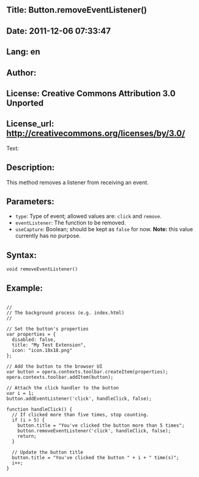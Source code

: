 Title: Button.removeEventListener()
----
Date: 2011-12-06 07:33:47
----
Lang: en
----
Author: 
----
License: Creative Commons Attribution 3.0 Unported
----
License_url: http://creativecommons.org/licenses/by/3.0/
----
Text:

<h2>Description:</h2>

<p>This method removes a listener from receiving an event.</p>

<h2>Parameters:</h2>

<ul>
    <li><code>type</code>: Type of event; allowed values are: <code>click</code> and <code>remove</code>.</li>
    <li><code>eventListener</code>: The function to be removed.</li>
    <li><code>useCapture</code>: Boolean; should be kept as <code>false</code> for now. <strong>Note:</strong> this value currently has no purpose.</li>
</ul>

<h2>Syntax:</h2>

<p><code>void removeEventListener()</code></p>

<h2>Example:</h2>

<pre><code>
//
// The background process (e.g. index.html)
//

// Set the button&#39;s properties
var properties = {
  disabled: false,
  title: &quot;My Test Extension&quot;,
  icon: &quot;icon.18x18.png&quot;
};	

// Add the button to the browser UI
var button = opera.contexts.toolbar.createItem(properties);
opera.contexts.toolbar.addItem(button);

// Attach the click handler to the button
var i = 1; 
button.addEventListener(&#39;click&#39;, handleClick, false);

function handleClick() {
  // If clicked more than five times, stop counting. 
  if (i &gt; 5) {
    button.title = &quot;You&#39;ve clicked the button more than 5 times&quot;;
    button.removeEventListener(&#39;click&#39;, handleClick, false);
    return;
  }

  // Update the button title
  button.title = &quot;You&#39;ve clicked the button &quot; + i + &quot; time(s)&quot;; 
  i++;
}
</code></pre>


